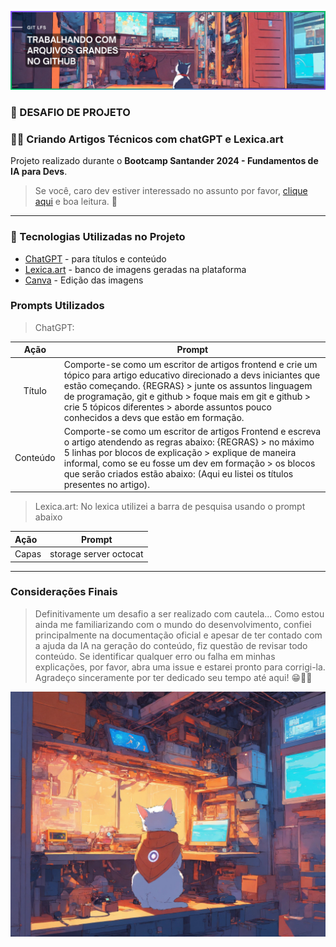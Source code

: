<p align="center">
    <img src="assets\Capa Artigo.png">
</p>

### 💾 DESAFIO DE PROJETO
### 🤖📑 Criando Artigos Técnicos com chatGPT e Lexica.art

Projeto realizado durante o **Bootcamp Santander 2024 - Fundamentos de IA para Devs**.

> Se você, caro dev estiver interessado no assunto por favor, [clique aqui](https://web.dio.me/articles/otimize-seu-repositorio-git-com-git-lfs-para-arquivos-grandes?back=%2Farticles&page=1&order=oldest) e boa leitura. 📖

----------------

### 👾 Tecnologias Utilizadas no Projeto
- [ChatGPT](https://chatgpt.com/) - para títulos e conteúdo
- [Lexica.art](https://lexica.art/) - banco de imagens geradas na plataforma
- [Canva](https://www.canva.com/) - Edição das imagens

### Prompts Utilizados

> ChatGPT:

|  Ação  |  Prompt                                                                   |
| :----: |  ------------------------------------------------------------------------ |
| Título | Comporte-se como um escritor de artigos frontend e crie um tópico para artigo educativo direcionado a devs iniciantes que estão começando. {REGRAS} > junte os assuntos linguagem de programação, git e github > foque mais em git e github > crie 5 tópicos diferentes > aborde assuntos pouco conhecidos a devs que estão em formação.   |
| Conteúdo| Comporte-se como um escritor de artigos Frontend e escreva o artigo atendendo as regras abaixo: {REGRAS} > no máximo 5 linhas por blocos de explicação > explique de maneira informal, como se eu fosse um dev em formação > os blocos que serão criados estão abaixo: (Aqui eu listei os títulos presentes no artigo).                |

> Lexica.art: No lexica utilizei a barra de pesquisa usando o prompt abaixo

|  Ação  |  Prompt                          |
| :----- |  ------------------------------- |
|  Capas | storage server octocat           |

------------------

### Considerações Finais
> Definitivamente um desafio a ser realizado com cautela... Como estou ainda me familiarizando com o mundo do desenvolvimento, confiei principalmente na documentação oficial e apesar de ter contado com a ajuda da IA na geração do conteúdo, fiz questão de revisar todo conteúdo. Se identificar qualquer erro ou falha em minhas explicações, por favor, abra uma issue e estarei pronto para corrigi-la. Agradeço sinceramente por ter dedicado seu tempo até aqui! 😁✌🏽


<p align="center">
    <img width="600" src="assets\digital art of a little cat.jpg">
</p>